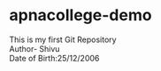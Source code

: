# apnacollege-demo
This is my first Git  Repository
<br>
Author- Shivu
<br>
Date of Birth:25/12/2006
